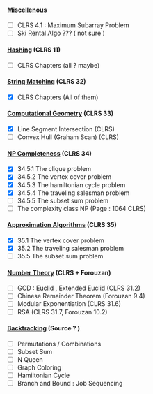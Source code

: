 #### <u>Miscellenous</u>
- [ ] CLRS 4.1 : Maximum Subarray Problem
- [ ] Ski Rental Algo ??? ( not sure )
#### <u>Hashing</u> (CLRS 11)
- [ ]  CLRS Chapters (all ? maybe)
#### <u>String Matching</u> (CLRS 32)
- [x]  CLRS Chapters (All of them)
#### <u>Computational Geometry</u> (CLRS 33) 
- [x]  Line Segment Intersection (CLRS)
- [ ] Convex Hull (Graham Scan) (CLRS)
#### <u>NP Completeness</u> (CLRS 34)
- [x] 34.5.1 The clique problem
- [x] 34.5.2 The vertex cover problem
- [x] 34.5.3 The hamiltonian cycle problem
- [x] 34.5.4 The traveling salesman problem
- [ ] 34.5.5 The subset sum problem
- [ ] The complexity class NP (Page : 1064 CLRS)
#### <u>Approximation Algorithms</u> (CLRS 35)
- [x] 35.1 The vertex cover problem
- [x] 35.2 The traveling salesman problem
- [ ] 35.5 The subset sum problem

#### <u>Number Theory</u> (CLRS + Forouzan)
- [ ] GCD : Euclid , Extended Euclid (CLRS 31.2)
- [ ] Chinese Remainder Theorem (Forouzan 9.4)
- [ ] Modular Exponentiation (CLRS 31.6)
- [ ] RSA (CLRS 31.7, Forouzan 10.2)

#### <u>Backtracking</u> (Source ? )
- [ ] Permutations / Combinations
- [ ] Subset Sum
- [ ] N Queen
- [ ] Graph Coloring
- [ ] Hamiltonian Cycle
- [ ] Branch and Bound : Job Sequencing